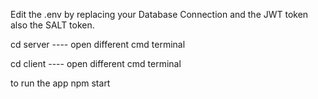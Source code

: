 Edit the .env by replacing your Database Connection and the JWT token also the SALT token.

cd server   ---- open different cmd terminal



cd client   ---- open different cmd terminal 

to run the app 
  npm start
